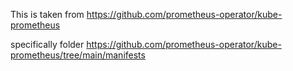 This is taken from https://github.com/prometheus-operator/kube-prometheus

specifically folder https://github.com/prometheus-operator/kube-prometheus/tree/main/manifests